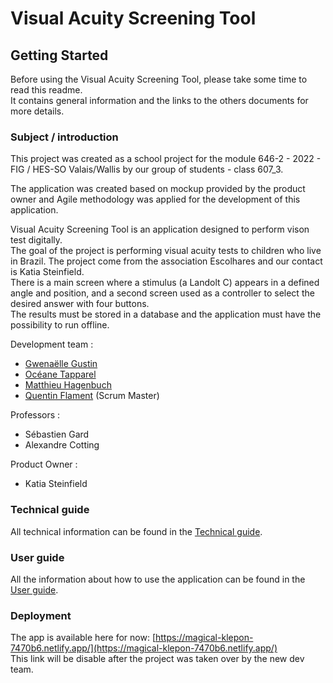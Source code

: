 

# Visual Acuity Screening Tool

## Getting Started
Before using the Visual Acuity Screening Tool, please take some time to read this readme.
<br>It contains general information and the links to the others documents for more details.

### Subject / introduction
This project was created as a school project for the module 646-2 - 2022 - FIG / HES-SO Valais/Wallis by our group of students - class 607_3.

The application was created based on mockup provided by the product owner and Agile methodology was applied for the development of this application.

Visual Acuity Screening Tool is an application designed to perform vison test digitally.<br>
The goal of the project is performing visual acuity tests to children who live in Brazil.
The project come from the association Escolhares and our contact is Katia Steinfield.<br>
There is a main screen where a stimulus (a Landolt C) appears in a defined angle and position, and a second screen used as a controller to select the desired answer with four buttons.<br>
The results must be stored in a database and the application must have the possibility to run offline.


Development team :
- [Gwenaëlle Gustin](https://gitlab.com/gwenaelle.gustin)
- [Océane Tapparel](https://gitlab.com/oceane.tapparel)
- [Matthieu Hagenbuch](https://gitlab.com/matthieu.hagenbuch)
- [Quentin Flament](https://gitlab.com/Qflament) (Scrum Master)

Professors :
- Sébastien Gard
- Alexandre Cotting

Product Owner :
- Katia Steinfield


### Technical guide
All technical information can be found in the [Technical guide](public/ressources/docs/VAST_TechnicalGuide.docx).

### User guide
All the information about how to use the application can be found in the [User guide](public/ressources/docs/VAST_UserGuide.docx).

### Deployment
The app is available here for now: [https://magical-klepon-7470b6.netlify.app/](https://magical-klepon-7470b6.netlify.app/)<br>
This link will be disable after the project was taken over by the new dev team.
